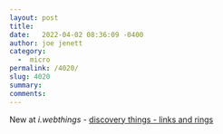 ```yaml
---
layout: post
title:  
date:   2022-04-02 08:36:09 -0400
author: joe jenett
category:
  -  micro
permalink: /4020/
slug: 4020
summary:
comments: 
---
```

New at <em>i.webthings</em> - <a href="https://iwebthings.joejenett.com/discovery-things-links-and-rings/"> discovery things - links and rings</a>


<a style="display:none;" href="https://brid.gy/publish/twitter"><small>(cross-posted to twitter)</small></a>
<data class="p-bridgy-omit-link" value="false"></data>